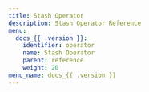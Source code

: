```yaml
---
title: Stash Operator
description: Stash Operator Reference
menu:
  docs_{{ .version }}:
    identifier: operator
    name: Stash Operator
    parent: reference
    weight: 20
menu_name: docs_{{ .version }}
---
```

